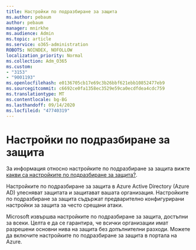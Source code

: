 ```yaml
---
title: Настройки по подразбиране за защита
ms.author: pebaum
author: pebaum
manager: mnirkhe
ms.audience: Admin
ms.topic: article
ms.service: o365-administration
ROBOTS: NOINDEX, NOFOLLOW
localization_priority: Normal
ms.collection: Adm_O365
ms.custom:
- "3153"
- "9001193"
ms.openlocfilehash: e0136705cb17e69c3b26bbf621ebb10852477eb9
ms.sourcegitcommit: c6692ce0fa1358ec3529e59ca0ecdfdea4cdc759
ms.translationtype: MT
ms.contentlocale: bg-BG
ms.lasthandoff: 09/14/2020
ms.locfileid: "47740319"
---
```

# <a name="security-defaults"></a>Настройки по подразбиране за защита

За информация относно настройките по подразбиране за защита вижте [какви са настройките по подразбиране за защита?](https://docs.microsoft.com/azure/active-directory/conditional-access/concept-conditional-access-security-defaults).

Настройките по подразбиране за защита в Azure Active Directory (Azure AD) улесняват защитата и защитават вашата организация. Настройките по подразбиране за защита съдържат предварително конфигурирани настройки за защита за често срещани атаки.

Microsoft извършва настройките по подразбиране за защита, достъпни за всеки. Целта е да се гарантира, че всички организации имат разрешени основни нива на защита без допълнителни разходи. Можете да включите настройките по подразбиране за защита в портала на Azure.
